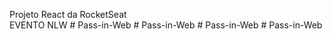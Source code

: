 Projeto React da RocketSeat<br/>
EVENTO NLW
#   P a s s - i n - W e b  
 #   P a s s - i n - W e b  
 #   P a s s - i n - W e b  
 #   P a s s - i n - W e b  
 